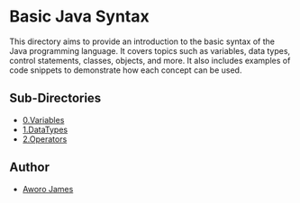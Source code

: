 # Basic Java Syntax

This directory aims to provide an introduction to the basic syntax of the Java programming language. It covers topics such as variables, data types, control statements, classes, objects, and more. It also includes examples of code snippets to demonstrate how each concept can be used.

## Sub-Directories

-   [0.Variables](https://github.com/jamesawo/java-mastery-refresher/tree/main/0.Basic-Java-Syntax/0.Variables)
-   [1.DataTypes](https://github.com/jamesawo/java-mastery-refresher/tree/main/0.Basic-Java-Syntax/1.Data-Types)
-   [2.Operators](https://github.com/jamesawo/java-mastery-refresher/tree/main/0.BasicJavaSyntax/2.%20Operators)

## Author

-   [Aworo James](https://github.com/jamesawo)
